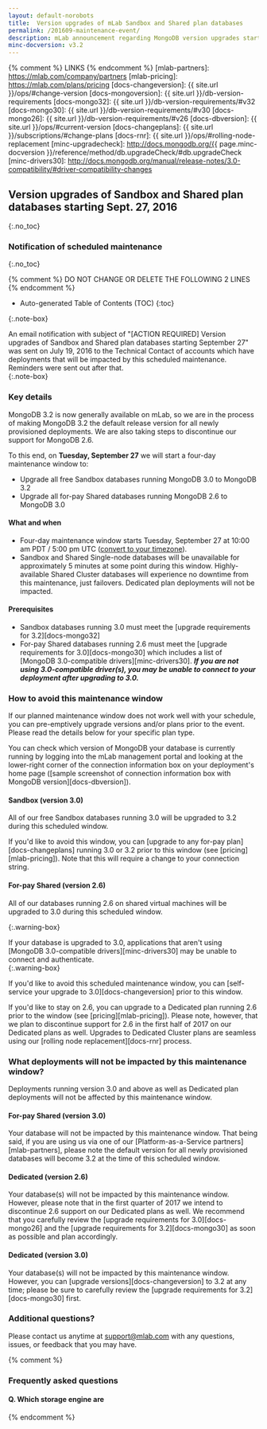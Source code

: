 ```yaml
---
layout: default-norobots
title:  Version upgrades of mLab Sandbox and Shared plan databases
permalink: /201609-maintenance-event/
description: mLab announcement regarding MongoDB version upgrades starting September 27, 2016
minc-docversion: v3.2
---
```


{% comment %} LINKS {% endcomment %}
[mlab-partners]:       https://mlab.com/company/partners
[mlab-pricing]:        https://mlab.com/plans/pricing
[docs-changeversion]:  {{ site.url }}/ops/#change-version
[docs-mongoversion]:   {{ site.url }}/db-version-requirements
[docs-mongo32]:        {{ site.url }}/db-version-requirements/#v32
[docs-mongo30]:        {{ site.url }}/db-version-requirements/#v30
[docs-mongo26]:        {{ site.url }}/db-version-requirements/#v26
[docs-dbversion]:      {{ site.url }}/ops/#current-version
[docs-changeplans]:    {{ site.url }}/subscriptions/#change-plans
[docs-rnr]:            {{ site.url }}/ops/#rolling-node-replacement
[minc-upgradecheck]:   http://docs.mongodb.org/{{ page.minc-docversion }}/reference/method/db.upgradeCheck/#db.upgradeCheck  
[minc-drivers30]:      http://docs.mongodb.org/manual/release-notes/3.0-compatibility/#driver-compatibility-changes

[timezone-converter]: http://www.timeanddate.com/worldclock/fixedtime.html?msg=mLab+Version+Upgrades&iso=20160927T17

## Version upgrades of Sandbox and Shared plan databases starting Sept. 27, 2016
{:.no_toc}

### Notification of scheduled maintenance 
{:.no_toc}

{% comment %} DO NOT CHANGE OR DELETE THE FOLLOWING 2 LINES {% endcomment %}
* Auto-generated Table of Contents (TOC)
{:toc}

{:.note-box}
<div markdown="1">
An email notification with subject of "[ACTION REQUIRED] Version upgrades of Sandbox and Shared plan databases starting September 27" was sent on July 19, 2016 to the Technical Contact of accounts which have deployments that will be impacted by this scheduled maintenance. Reminders were sent out after that.
</div>
{:.note-box}

### Key details

MongoDB 3.2 is now generally available on mLab, so we are in the process of making MongoDB 3.2 the default release version for all newly provisioned deployments. We are also taking steps to discontinue our support for MongoDB 2.6.

To this end, on **Tuesday, September 27** we will start a four-day maintenance window to:

- Upgrade all free Sandbox databases running MongoDB 3.0 to MongoDB 3.2
- Upgrade all for-pay Shared databases running MongoDB 2.6 to MongoDB 3.0

#### What and when

- Four-day maintenance window starts Tuesday, September 27 at 10:00 am PDT / 5:00 pm UTC ([convert to your timezone][timezone-converter]).
- Sandbox and Shared Single-node databases will be unavailable for approximately 5 minutes at some point during this window. Highly-available Shared Cluster databases will experience no downtime from this maintenance, just failovers. Dedicated plan deployments will not be impacted.

#### Prerequisites

- Sandbox databases running 3.0 must meet the [upgrade requirements for 3.2][docs-mongo32]
- For-pay Shared databases running 2.6 must meet the [upgrade requirements for 3.0][docs-mongo30] which includes a list of [MongoDB 3.0-compatible drivers][minc-drivers30]. __*If you are not using 3.0-compatible driver(s), you may be unable to connect to your deployment after upgrading to 3.0.*__

### How to avoid this maintenance window

If our planned maintenance window does not work well with your schedule, you can pre-emptively upgrade versions and/or plans prior to the event. Please read the details below for your specific plan type.

You can check which version of MongoDB your database is currently running by logging into the mLab management portal and looking at the lower-right corner of the connection information box on your deployment's home page ([sample screenshot of connection information box with MongoDB version][docs-dbversion]).

#### Sandbox (version 3.0)

All of our free Sandbox databases running 3.0 will be upgraded to 3.2 during this scheduled window. 

If you'd like to avoid this window, you can [upgrade to any for-pay plan][docs-changeplans] running 3.0 or 3.2 prior to this window (see [pricing][mlab-pricing]). Note that this will require a change to your connection string.


#### For-pay Shared (version 2.6)

All of our databases running 2.6 on shared virtual machines will be upgraded to 3.0 during this scheduled window. 

{:.warning-box}
<div markdown="1">
If your database is upgraded to 3.0, applications that aren't using [MongoDB 3.0-compatible drivers][minc-drivers30] may be unable to connect and authenticate.
</div>
{:.warning-box}

If you'd like to avoid this scheduled maintenance window, you can [self-service your upgrade to 3.0][docs-changeversion] prior to this window. 

If you'd like to stay on 2.6, you can upgrade to a Dedicated plan running 2.6 prior to the window (see [pricing][mlab-pricing]). Please note, however, that we plan to discontinue support for 2.6 in the first half of 2017 on our Dedicated plans as well. Upgrades to Dedicated Cluster plans are seamless using our [rolling node replacement][docs-rnr] process.

### What deployments will not be impacted by this maintenance window?

Deployments running version 3.0 and above as well as Dedicated plan deployments will not be affected by this maintenance window.

#### For-pay Shared (version 3.0)

Your database will not be impacted by this maintenance window. That being said, if you are using us via one of our [Platform-as-a-Service partners][mlab-partners], please note the default version for all newly provisioned databases will become 3.2 at the time of this scheduled window.

#### Dedicated (version 2.6)

Your database(s) will not be impacted by this maintenance window. However, please note that in the first quarter of 2017 we intend to discontinue 2.6 support on our Dedicated plans as well. We recommend that you carefully review the [upgrade requirements for 3.0][docs-mongo26] and the [upgrade requirements for 3.2][docs-mongo30] as soon as possible and plan accordingly.

#### Dedicated (version 3.0)

Your database(s) will not be impacted by this maintenance window. However, you can [upgrade versions][docs-changeversion] to 3.2 at any time; please be sure to carefully review the [upgrade requirements for 3.2][docs-mongo30] first.

### Additional questions?

Please contact us anytime at <support@mlab.com> with any questions, issues, or feedback that you may have.

{% comment %}
### Frequently asked questions

#### Q. Which storage engine are 
{% endcomment %}





